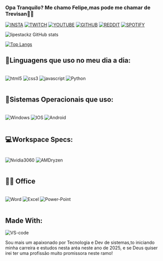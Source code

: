 ### Opa Tranquilo? Me chamo Felipe,mas pode me chamar de Trevisan🤙🏻
[![INSTA](https://img.shields.io/badge/Instagram-E4405F?style=for-the-badge&logo=instagram&logoColor=white)](https://www.instagram.com/lipee_tr/)
[![TWITCH](https://img.shields.io/badge/Twitch-9146FF?style=for-the-badge&logo=twitch&logoColor=white)](https://www.twitch.tv/lipecamionero)
[![YOUTUBE](https://img.shields.io/badge/YouTube-FF0000?style=for-the-badge&logo=youtube&logoColor=white)](https://www.youtube.com/@yukaii_onee)
[![GITHUB](https://img.shields.io/badge/GitHub-100000?style=for-the-badge&logo=github&logoColor=white)](https://github.com/lipestackz)
[![REDDIT](https://img.shields.io/badge/Reddit-FF4500?style=for-the-badge&logo=reddit&logoColor=white)](https://www.reddit.com/user/Previous-Attempt-461/)
[![SPOTIFY](https://img.shields.io/badge/Spotify-1ED760?&style=for-the-badge&logo=spotify&logoColor=white)](https://open.spotify.com/user/31w67i42pv6iocewii4yb4agp24y?si=fba8fc6ba4df4b73)




![lipestackz GitHub stats](https://github-readme-stats.vercel.app/api?username=lipestackz&show_icons=true&theme=radical)

[![Top Langs](https://github-readme-stats.vercel.app/api/top-langs/?username=lipestackz&layout=pie)](https://github.com/anuraghazra/github-readme-stats)

## 🚀Linguagens que uso no meu dia a dia:

<div style="display: inline_blocl"><br/>
<img align="center" alt="html5" src="https://img.shields.io/badge/HTML5-E34F26?style=for-the-badge&logo=html5&logoColor=white"/>
<img align="center" alt="css3" src="https://img.shields.io/badge/CSS3-1572B6?style=for-the-badge&logo=css3&logoColor=White"/>
<img align="center" alt="javascript" src="https://img.shields.io/badge/JavaScript-F7DF1E?style=for-the-badge&logo=javascript&logoColor=black"/>
<img align="center" alt="Python" src="https://img.shields.io/badge/Python-14354C?style=for-the-badge&logo=python&logoColor=white"/>
</div><br>

## 👨Sistemas Operacionais que uso:

<div style="display: inline_blocl"><br/>
<img align="center" alt="Windows" src="https://img.shields.io/badge/Windows-0078D6?style=for-the-badge&logo=windows&logoColor=white"/>
<img align="center" alt="IOS" src="https://img.shields.io/badge/iOS-000000?style=for-the-badge&logo=ios&logoColor=white"/>
<img align="center" alt="Android" src="https://img.shields.io/badge/Android-3DDC84?style=for-the-badge&logo=android&logoColor=white"/>
</div><br>

## 💻Workspace Specs:

<div style="display: inline_blocl"><br/>
<img align="center" alt="Nvidia3060" src="https://img.shields.io/badge/NVIDIA-GTX_3060-76B900?style=for-the-badge&logo=nvidia&logoColor=white"/>
<img align="center" alt="AMDryzen" src="https://img.shields.io/badge/AMD-Ryzen_5_5500-ED1C24?style=for-the-badge&logo=amd&logoColor=white"/>
</div><br>


## 👨‍💻 Office

<div style="display: inline_blocl"><br/>
<img align="center" alt="Word" src="https://img.shields.io/badge/Microsoft_Word-2B579A?style=for-the-badge&logo=microsoft-word&logoColor=white"/>
<img align="center" alt="Excel" src="https://img.shields.io/badge/Microsoft_Excel-217346?style=for-the-badge&logo=microsoft-excel&logoColor=white"/>
<img align="center" alt="Power-Point" src="https://img.shields.io/badge/Microsoft_PowerPoint-B7472A?style=for-the-badge&logo=microsoft-powerpoint&logoColor=white"/>
</div><br>

## Made With:

<img align="center" alt="VS-code" src="https://img.shields.io/badge/Made%20for-VSCode-1f425f.svg"/>

Sou mais um apaixonado por Tecnologia e Dev de sistemas,to iniciando minha carreira e estudos nesta aréa neste ano de 2025, e se Deus quiser irei ter uma profissão muito promissora neste ramo!
